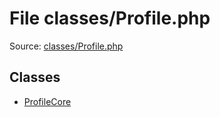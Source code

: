 File classes/Profile.php
=========

Source: [classes/Profile.php](https://github.com/PrestaShop/PrestaShop/blob/1.5.4.0/classes/Profile.php)


Classes
-------

* [ProfileCore](class.ProfileCore.md)

